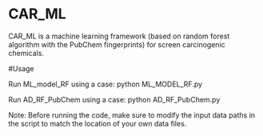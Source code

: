 # CAR_ML
CAR_ML is a machine learning framework (based on random forest algorithm with the PubChem fingerprints) for screen carcinogenic chemicals.

#Usage

Run ML_model_RF using a case:
python ML_MODEL_RF.py

Run AD_RF_PubChem using a case:
python AD_RF_PubChem.py

Note: Before running the code, make sure to modify the input data paths in the script to match the location of your own data files. 
